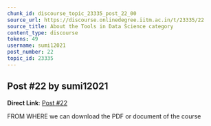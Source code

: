 ```yaml
---
chunk_id: discourse_topic_23335_post_22_00
source_url: https://discourse.onlinedegree.iitm.ac.in/t/23335/22
source_title: About the Tools in Data Science category
content_type: discourse
tokens: 49
username: sumi12021
post_number: 22
topic_id: 23335
---
```


## Post #22 by sumi12021

**Direct Link**: [Post #22](https://discourse.onlinedegree.iitm.ac.in/t/23335/22)

FROM WHERE we can download the PDF or document of the course
